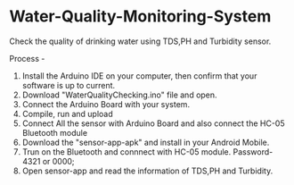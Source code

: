 # Water-Quality-Monitoring-System
Check the quality of drinking water using TDS,PH and Turbidity sensor. 


Process - 
1.  Install the Arduino IDE on your computer, then confirm that your software is up to current.
2.  Download "WaterQualityChecking.ino" file and open.
3.  Connect the Arduino Board with your system.
4.  Compile, run and upload
5.  Connect All the sensor with Arduino Board and also connect the HC-05 Bluetooth module
6.  Download the "sensor-app-apk" and install in your Android Mobile.
7.  Trun on the Bluetooth and connnect with HC-05 module. Password-4321 or 0000;
8.  Open sensor-app and read the information of TDS,PH and Turbidity.
